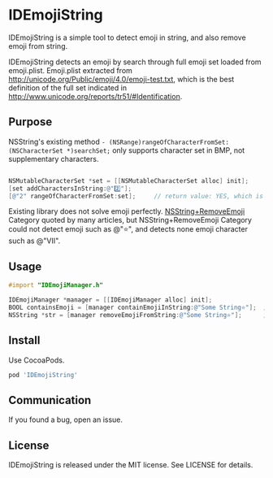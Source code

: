 # IDEmojiString

IDEmojiString is a simple tool to detect emoji in string, and also remove emoji from string.  

IDEmojiString detects an emoji by search through full emoji set loaded from emoji.plist. Emoji.plist extracted from http://unicode.org/Public/emoji/4.0/emoji-test.txt, which is the best definition of the full set indicated in http://www.unicode.org/reports/tr51/#Identification.


## Purpose

NSString's existing method ```- (NSRange)rangeOfCharacterFromSet:(NSCharacterSet *)searchSet;``` only supports character set in BMP, not supplementary characters.

```objective-c

NSMutableCharacterSet *set = [[NSMutableCharacterSet alloc] init];
[set addCharactersInString:@"2️⃣"];
[@"2" rangeOfCharacterFromSet:set];     // return value: YES, which is not reasonable 

```

Existing library does not solve emoji perfectly. [NSString+RemoveEmoji](https://github.com/woxtu/NSString-RemoveEmoji) Category quoted by many articles, but NSString+RemoveEmoji Category could not detect emoji such as @"⭐", and detects none emoji character such as @"Ⅶ". 


## Usage

```objective-c
#import "IDEmojiManager.h"

IDEmojiManager *manager = [[IDEmojiManager alloc] init];
BOOL containsEmoji = [manager containEmojiInString:@"Some String⭐"];  // return value: YES
NSString *str = [manager removeEmojiFromString:@"Some String⭐"];      // return value: Some String

```


## Install

Use CocoaPods.

```ruby
pod 'IDEmojiString'
```


## Communication

If you found a bug, open an issue.


## License

IDEmojiString is released under the MIT license. See LICENSE for details.
